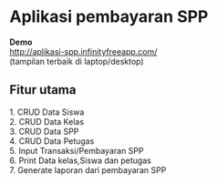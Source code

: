 <h1>Aplikasi pembayaran SPP</h1>
 
<b>Demo</b><br>
http://aplikasi-spp.infinityfreeapp.com/ <br>
(tampilan terbaik di laptop/desktop)
 
<h2>Fitur utama</h2>
1. CRUD Data Siswa <br>
2. CRUD Data Kelas <br>
3. CRUD Data SPP <br>
4. CRUD Data Petugas <br>
5. Input Transaksi/Pembayaran SPP <br>
6. Print Data kelas,Siswa dan petugas <br>
7. Generate laporan dari pembayaran SPP <br>
